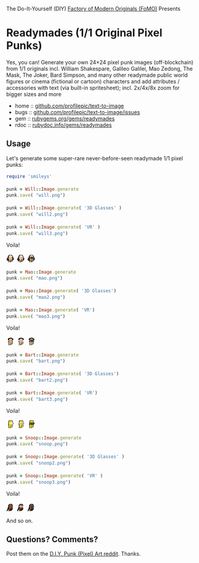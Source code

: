 The Do-It-Yourself (DIY) [Factory of Modern Originals (FoMO)](https://github.com/profilepic/originals) Presents

# Readymades (1/1 Original Pixel Punks)

Yes, you can! Generate your own 24×24 pixel punk images (off-blockchain) from 1/1 originals incl. William Shakespare, Galileo Galilei, Mao Zedong, The Mask, The Joker, Bard Simpson, and many other readymade public world figures or cinema (fictional or cartoon) characters and add attributes / accessories with text (via built-in spritesheet); incl. 2x/4x/8x zoom for bigger sizes and more





* home  :: [github.com/profilepic/text-to-image](https://github.com/profilepic/text-to-image)
* bugs  :: [github.com/profilepic/text-to-image/issues](https://github.com/profilepic/text-to-image/issues)
* gem   :: [rubygems.org/gems/readymades](https://rubygems.org/gems/readymades)
* rdoc  :: [rubydoc.info/gems/readymades](http://rubydoc.info/gems/readymades)




##  Usage

Let's generate some super-rare never-before-seen
readymade 1/1 pixel punks:

```ruby
require 'smileys'

punk = Will::Image.generate
punk.save( "will.png")

punk = Will::Image.generate( '3D Glasses' )
punk.save( "will2.png")

punk = Will::Image.generate( 'VR' )
punk.save( "will3.png")
```

Voila!

![](i/will.png)
![](i/will2.png)
![](i/will3.png)


```ruby
punk = Mao::Image.generate
punk.save( "mao.png")

punk = Mao::Image.generate( '3D Glasses')
punk.save( "mao2.png")

punk = Mao::Image.generate( 'VR')
punk.save( "mao3.png")
```

Voila!

![](i/mao.png)
![](i/mao2.png)
![](i/mao3.png)



```ruby
punk = Bart::Image.generate
punk.save( "bart.png")

punk = Bart::Image.generate( '3D Glasses')
punk.save( "bart2.png")

punk = Bart::Image.generate( 'VR')
punk.save( "bart3.png")
```

Voila!

![](i/bart.png)
![](i/bart2.png)
![](i/bart3.png)




```ruby
punk = Snoop::Image.generate
punk.save( "snoop.png")

punk = Snoop::Image.generate( '3D Glasses' )
punk.save( "snoop2.png")

punk = Snoop::Image.generate( 'VR' )
punk.save( "snoop3.png")
```

Voila!

![](i/snoop.png)
![](i/snoop2.png)
![](i/snoop3.png)



And so on.


## Questions? Comments?

Post them on the [D.I.Y. Punk (Pixel) Art reddit](https://old.reddit.com/r/DIYPunkArt). Thanks.

